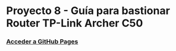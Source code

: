 # Proyecto 8 - Guía para bastionar Router TP-Link Archer C50

### [Acceder a GitHub Pages](https://alvarocarofdez.github.io/Proyecto-8---Bastionado/)
